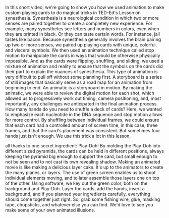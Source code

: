 
In this short video,
we&#39;re going to show you
how we used animation
to make custom playing
cards to do magical tricks
in TED-Ed&#39;s Lesson on synesthesia.
Synesthesia is a neurological condition
in which two or more
senses are paired together
to create a completely new experience.
For example, many synesthetes see letters
and numbers in colors,
even when they are printed in black.
Or they can taste certain words.
For instance, jail tastes like bacon.
Because synesthesia generally involves
the brain pairing up two or more senses,
we paired up playing cards
with unique,
colorful,
and visceral symbols.
We then used an animation technique
called stop motion
to manipulate the cards in ways
that would be otherwise
physically impossible.
And as the cards were flipping,
shuffling,
and sliding,
we used a mixture of animation and reality
to ensure that the symbols on the cards
did their part to explain
the nuances of synesthesia.
This type of animation is very
difficult to pull off
without some planning first.
A storyboard is a series of still images
that basically serve as a road map
for an animation from beginning to end.
An animatic is a storyboard in motion.
By making the animatic,
we were able to review the digital
motion for each shot,
which allowed us to progressively
work out timing,
camera positioning,
and, most importantly,
any challenges we anticipated
in the final animation process.
How many hands do you need
to shuffle a deck of cards?
Here, we wanted to emphasize
each nucleotide
in the DNA sequence
and stop motion allows for more control.
By shuffling between individual frames,
we could ensure that each card
had a controlled amount of screen time,
in this case, three frames,
and that the card&#39;s placement
was consistent.
But sometimes four hands
just isn&#39;t enough.
We use this trick a lot in this lesson,

all thanks to one secret ingredient:
Play-Doh!
By molding the Play-Doh
into different sized pyramids,
the cards can be held
in different positions,
always keeping the pyramid big enough
to support the card,
but small enough to not be seen
and to not cast its own revealing shadow.
Making an animated movie
is like making a delicious layer cake.
It&#39;s up to the animators
to create the many planes, or layers.
The use of green screen
enables us to shoot
individual elements moving,
and to later assemble those layers
one on top of the other.
Using software, we key
out the green color,
both on the background
and Play-Doh.
Layer the cards,
add the hands,
insert a background,
and if you planned
your ingredients carefully,
everything should come
together just right.
So, grab some fishing wire,
glue,
masking tape,
chopsticks,
and whatever else you can find.
We&#39;d love to see you make some of your own
animated illusions.
